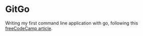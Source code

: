 # GitGo

Writing my first command line application with go, following this [freeCodeCamp article](https://medium.freecodecamp.org/writing-command-line-applications-in-go-2bc8c0ace79d).
